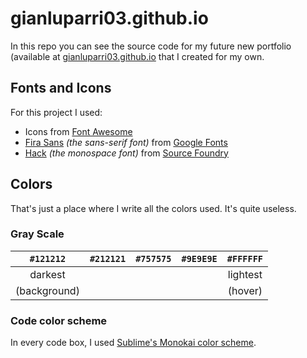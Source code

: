 # gianluparri03.github.io

In this repo you can see the source code for my future new portfolio (available at [gianluparri03.github.io](https://gianluparri03.github.io) that I created for my own.

## Fonts and Icons

For this project I used:
- Icons from [Font Awesome](https://fontawesome.com/)
- [Fira Sans](https://fonts.google.com/specimen/Fira+Sans) _(the sans-serif font)_ from [Google Fonts](https://fonts.google.com/)
- [Hack](https://sourcefoundry.org/hack/) _(the monospace font)_ from [Source Foundry](https://sourcefoundry.org)

## Colors

That's just a place where I write all the colors used. It's quite useless.

### Gray Scale

|    `#121212`   | `#212121` | `#757575` | `#9E9E9E` |  `#FFFFFF` |
|:--------------:|:---------:|:---------:|:---------:|:----------:|
|     darkest    |           |           |           |  lightest  |
|  (background)  |           |           |           |   (hover)  |

### Code color scheme

In every code box, I used [Sublime's Monokai color scheme](https://github.com/twolfson/sublime-files/blob/master/Packages/Color%20Scheme%20-%20Default/Monokai.sublime-color-scheme).
